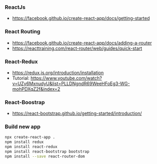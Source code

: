 ### ReactJs
- https://facebook.github.io/create-react-app/docs/getting-started

### React Routing
- https://facebook.github.io/create-react-app/docs/adding-a-router
- https://reacttraining.com/react-router/web/guides/quick-start

### React-Redux
- https://redux.js.org/introduction/installation
- Tutorial: https://www.youtube.com/watch?v=UZy6MxnudyU&list=PLLDNgndR69WeeHFoEg3-WG-mohPDXqZ2f&index=2

### React-Boostrap
- https://react-bootstrap.github.io/getting-started/introduction/


### Build new app
```bash
npx create-react-app .
npm install redux
npm install react-redux
npm install react-bootstrap bootstrap
npm install --save react-router-dom
```

